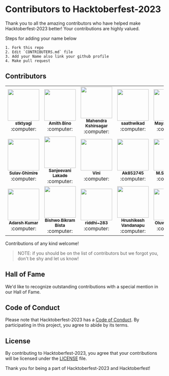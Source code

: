 # Contributors to Hacktoberfest-2023

Thank you to all the amazing contributors who have helped make Hacktoberfest-2023 better! Your contributions are highly valued.

Steps for adding your name below

    1. Fork this repo
    2. Edit `CONTRIBUTERS.md` file
    3. Add your Name also link your github profile
    4. Make pull request



## Contributors

<!-- ALL-CONTRIBUTORS-LIST:START - Do not remove or modify this section -->
<!-- prettier-ignore-start -->
<!-- markdownlint-disable -->

<table>

<tr>          
<td align="center"><a href="https://github.com/stktyagi"><kbd><img src="https://avatars.githubusercontent.com/u/142912014?v=4" width="100px;" alt=""/></kbd><br /><sub><b>stktyagi</b></sub></a><br /> :computer:  </td>
<td align="center"><a href="https://github.com/AmithBino"><kbd><img src="https://avatars.githubusercontent.com/u/64013252?v=4" width="100px;" alt=""/></kbd><br /><sub><b>Amith Bino</b></sub></a><br /> :computer:  </td>
<td align="center"><a href="https://github.com/Mahendra5495"><kbd><img src="https://avatars.githubusercontent.com/u/82939327?v=4" width="100px;" alt=""/></kbd><br /><sub><b>Mahendra Kshirsagar </b></sub></a><br /> :computer:  </td>
<td align="center"><a href="https://github.com/saathwikad"><kbd><img src="https://avatars.githubusercontent.com/u/118562491?v=4" width="100px;" alt=""/></kbd><br /><sub><b>saathwikad </b></sub></a><br /> :computer:  </td>
 <td align="center"><a href="https://github.com/Mayank-Creater"><kbd><img src="https://avatars.githubusercontent.com/u/67818466?v=4" width="100px;" alt=""/></kbd><br /><sub><b>Mayank Gupta</b></sub></a><br /> :computer:  </td>
<td align="center"><a href="https://github.com/CrypticRevenger"><kbd><img src="https://avatars.githubusercontent.com/u/128175097?v=4" width="100px;" alt=""/></kbd><br /><sub><b>Spandan Tripathy</b></sub></a><br /> :computer:  </td>
</tr>

<tr>
<td align="center"><a href="https://github.com/sulavghimiree"><kbd><img src="https://avatars.githubusercontent.com/u/117935541?v=4" width="100px;" alt=""/></kbd><br /><sub><b>Sulav Ghimire</b></sub></a><br /> :computer:  </td>
<td align="center"><a href="https://github.com/sanjeevani-25"><kbd><img src="https://avatars.githubusercontent.com/u/96921605?v=4" width="100px;" alt=""/></kbd><br /><sub><b>Sanjeevani Lakade</b></sub></a><br /> :computer:  </td>
<td align="center"><a href="https://github.com/VPeron"><kbd><img src="https://avatars.githubusercontent.com/u/86022703?v=4" width="100px;" alt=""/></kbd><br /><sub><b>Vini</b></sub></a><br /> :computer:  </td>
<td align="center"><a href="https://github.com/Ak852745"><kbd><img src="https://avatars.githubusercontent.com/u/146869598?v=4" width="100px;" alt=""/></kbd><br /><sub><b>Ak852745</b></sub></a><br /> :computer:  </td>
 <td align="center"><a href="https://github.com/Saksham093"><kbd><img src="https://avatars.githubusercontent.com/u/69385787?v=4" width="100px;" alt=""/></kbd><br /><sub><b>M.SAKSHAM</b></sub></a><br /> :computer:  </td>
 <td align="center"><a href="https://github.com/akash-rajak"><kbd><img src="https://avatars.githubusercontent.com/u/57003737?v=4" width="100px;" alt=""/></kbd><br /><sub><b>Akash Rajak</b></sub></a><br /> :computer:  </td>
</tr>

<tr>
<td align="center"><a href="https://github.com/Insomniac2904"><kbd><img src="https://avatars.githubusercontent.com/u/109868197?v=4" width="100px;" alt=""/></kbd><br /><sub><b>Adarsh Kumar</b></sub></a><br /> :computer:  </td>
<td align="center"><a href="https://github.com/bishwobista"><kbd><img src="https://avatars.githubusercontent.com/u/91307873?v=4" width="100px;" alt=""/></kbd><br /><sub><b>Bishwo Bikram Bista</b></sub></a><br /> :computer:  </td>
<td align="center"><a href="https://github.com/riddhi-283"><kbd><img src="https://avatars.githubusercontent.com/u/124153277?v=4" width="100px;" alt=""/></kbd><br /><sub><b>riddhi-283</b></sub></a><br /> :computer:  </td>
<td align="center"><a href="https://github.com/hrushi2003"><kbd><img src="https://avatars.githubusercontent.com/u/94824558?v=4" width="100px;" alt=""/></kbd><br /><sub><b>Hrushikesh Vandanapu</b></sub></a><br /> :computer:  </td>
<td align="center"><a href="https://github.com/DevTomilola-OS"><kbd><img src="https://avatars.githubusercontent.com/u/114832204?v=4" width="100px;" alt=""/></kbd><br /><sub><b>Oluwatomilola</b></sub></a><br /> :computer:  </td>
<td align="center"><a href="https://github.com/manojna191"><kbd><img src="https://avatars.githubusercontent.com/u/79504458?v=4" width="100px;" alt=""/></kbd><br /><sub><b>Manojna Vinjamuri</b></sub></a><br /> :computer:  </td>
</tr>


</table>

<!-- markdownlint-enable -->
<!-- prettier-ignore-end -->
<!-- ALL-CONTRIBUTORS-LIST:END -->

Contributions of any kind welcome!

>    NOTE: if you should be on the list of contributors but we forgot you, don't be shy and let us know!


## Hall of Fame

We'd like to recognize outstanding contributions with a special mention in our Hall of Fame.



## Code of Conduct

Please note that Hacktoberfest-2023 has a [Code of Conduct](CODE_OF_CONDUCT.md). By participating in this project, you agree to abide by its terms.

## License

By contributing to Hacktoberfest-2023, you agree that your contributions will be licensed under the [LICENSE](LICENSE) file.

Thank you for being a part of Hacktoberfest-2023 and Hacktoberfest!
